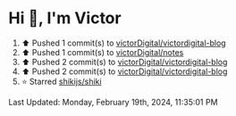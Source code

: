 <h1>Hi 👋, I'm Victor </h1>

<!--RECENT_ACTIVITY:start-->
1. ⬆️ Pushed 1 commit(s) to [victorDigital/victordigital-blog](https://github.com/victorDigital/victordigital-blog)<br>
2. ⬆️ Pushed 1 commit(s) to [victorDigital/notes](https://github.com/victorDigital/notes)<br>
3. ⬆️ Pushed 2 commit(s) to [victorDigital/victordigital-blog](https://github.com/victorDigital/victordigital-blog)<br>
4. ⬆️ Pushed 2 commit(s) to [victorDigital/victordigital-blog](https://github.com/victorDigital/victordigital-blog)<br>
5. ⭐ Starred [shikijs/shiki](https://github.com/shikijs/shiki)<br>
<!--RECENT_ACTIVITY:end-->

<!--RECENT_ACTIVITY:last_update-->
Last Updated: Monday, February 19th, 2024, 11:35:01 PM
<!--RECENT_ACTIVITY:last_update_end-->
